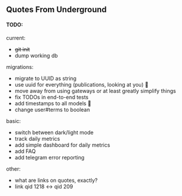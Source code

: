 ## Quotes From Underground

#### TODO:

current:

 * ~~git init~~
 * dump working db

migrations:

 * migrate to UUID as string
 * use uuid for everything (publications, looking at you) :facepalm:
 * move away from using gateways or at least greatly simplify things
 * fix TODOs in end-to-end tests
 * add timestamps to all models :facepalm:
 * change user#terms to boolean

basic:

 * switch between dark/light mode
 * track daily metrics
 * add simple dashboard for daily metrics
 * add FAQ
 * add telegram error reporting

other:

 * what are links on quotes, exactly?
 * link qid 1218 <-> qid 209
